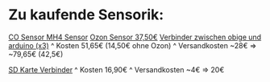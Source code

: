 # Zu kaufende Sensorik:

[CO Sensor ](https://www.sparkfun.com/products/9403)
[MH4 Sensor](https://www.sparkfun.com/products/9404)
[Ozon Sensor 37,50€](https://www.sparkfun.com/products/17051)
[Verbinder zwischen obige und arduino (x3)](https://www.sparkfun.com/products/8891)
^ Kosten 51,65€ (14,50€ ohne Ozon)
^ Versandkosten ~28€ => ~79,65€ (42,5€)

[SD Karte Verbinder](https://store.arduino.cc/products/arduino-mkr-mem-shield)
^ Kosten 16,90€
^ Versandkosten ~4€ => 20€
